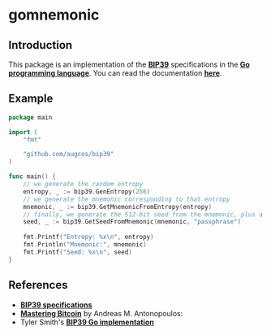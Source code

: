 # __gomnemonic__
## Introduction
This package is an implementation of the __[BIP39](https://github.com/bitcoin/bips/blob/master/bip-0039.mediawiki)__ specifications in the __[Go programming language](https://go.dev/)__. You can read the documentation __[here](https://pkg.go.dev/github.com/augcos/bip39)__.

## Example
```go
package main

import (
    "fmt"

    "github.com/augcos/bip39"
)

func main() {
    // we generate the random entropy
    entropy, _ := bip39.GenEntropy(256)
    // we generate the mnemonic corresponding to that entropy
    mnemonic, _ := bip39.GetMnemonicFromEntropy(entropy)
    // finally, we generate the 512-bit seed from the mnemonic, plus a passphrase
    seed, _ := bip39.GetSeedFromMnemonic(mnemonic, "passphrase")
    
    fmt.Printf("Entropy: %x\n", entropy)
    fmt.Println("Mnemonic:", mnemonic)
    fmt.Printf("Seed: %x\n", seed)
}
```

## References
* [__BIP39 specifications__](https://github.com/bitcoin/bips/blob/master/bip-0039.mediawiki)
* [__Mastering Bitcoin__](https://github.com/bitcoinbook/bitcoinbook) by Andreas M. Antonopoulos: 
* Tyler Smith's __[BIP39 Go implementation](https://github.com/tyler-smith/go-bip39)__
